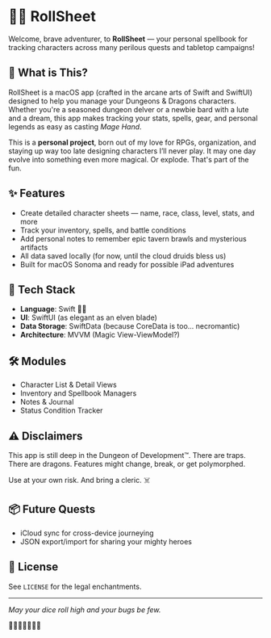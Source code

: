 # 🧙‍♂️ RollSheet

Welcome, brave adventurer, to **RollSheet** — your personal spellbook for tracking characters across many perilous quests and tabletop campaigns!

## 🐉 What is This?

RollSheet is a macOS app (crafted in the arcane arts of Swift and SwiftUI) designed to help you manage your Dungeons & Dragons characters. Whether you're a seasoned dungeon delver or a newbie bard with a lute and a dream, this app makes tracking your stats, spells, gear, and personal legends as easy as casting *Mage Hand*.

This is a **personal project**, born out of my love for RPGs, organization, and staying up way too late designing characters I’ll never play. It may one day evolve into something even more magical. Or explode. That's part of the fun.

## ✨ Features

- Create detailed character sheets — name, race, class, level, stats, and more
- Track your inventory, spells, and battle conditions
- Add personal notes to remember epic tavern brawls and mysterious artifacts
- All data saved locally (for now, until the cloud druids bless us)
- Built for macOS Sonoma and ready for possible iPad adventures

## 🧰 Tech Stack

- **Language**: Swift 🧑‍💻
- **UI**: SwiftUI (as elegant as an elven blade)
- **Data Storage**: SwiftData (because CoreData is too... necromantic)
- **Architecture**: MVVM (Magic View-ViewModel?)

## 🛠 Modules

- Character List & Detail Views
- Inventory and Spellbook Managers
- Notes & Journal
- Status Condition Tracker

## ⚠️ Disclaimers

This app is still deep in the Dungeon of Development™. There are traps. There are dragons. Features might change, break, or get polymorphed.

Use at your own risk. And bring a cleric. ☠️

## 📦 Future Quests

- iCloud sync for cross-device journeying
- JSON export/import for sharing your mighty heroes

## 📜 License

See `LICENSE` for the legal enchantments.

---

*May your dice roll high and your bugs be few.*

🧝‍♀️🧙‍♂️🧛‍♂️🐺
